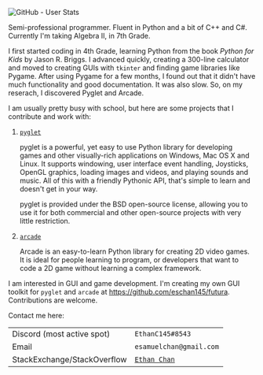 ![GitHub - User Stats](https://github-readme-stats.vercel.app/api?username=eschan145&theme=radical&show_icons=true)
<!--![GitHub - Language Stats](https://github-readme-stats.vercel.app/api/top-langs/?username=eschan145&theme=radical&show_icons=true)-->

Semi-professional programmer. Fluent in Python and a bit of C++ and C#. Currently I'm taking Algebra II, in 7th Grade.

I first started coding in 4th Grade, learning Python from the book _Python for Kids_ by Jason R. Briggs. I advanced quickly, creating a 300-line calculator and moved to creating GUIs with `tkinter` and finding game libraries like Pygame. After using Pygame for a few months, I found out that it didn't have much functionality and good documentation. It was also slow. So, on my reserach, I discovered Pyglet and Arcade.

I am usually pretty busy with school, but here are some projects that I contribute and work with:

1. [`pyglet`](https://pyglet.org/)

   pyglet is a powerful, yet easy to use Python library for developing games and other visually-rich applications on Windows, Mac OS X and Linux. It supports windowing, user interface event handling, Joysticks, OpenGL graphics, loading images and videos, and playing sounds and music. All of this with a friendly Pythonic API, that's simple to learn and doesn't get in your way.
   
   pyglet is provided under the BSD open-source license, allowing you to use it for both commercial and other open-source projects with very little restriction.

2. [`arcade`](https://api.arcade.academy/en/latest/)
   
   Arcade is an easy-to-learn Python library for creating 2D video games. It is ideal for people learning to program, or developers that want to code a 2D game without learning a complex framework.
      
I am interested in GUI and game development. I'm creating my own GUI toolkit for `pyglet` and `arcade` at https://github.com/eschan145/futura. Contributions are welcome.

Contact me here:

|||
|-|-|
|Discord (most active spot)|`EthanC145#8543`|
|Email|`esamuelchan@gmail.com`|
|StackExchange/StackOverflow|[`Ethan Chan`](https://stackoverflow.com/users/19573533/ethan-chan)
